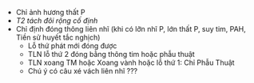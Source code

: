 - Chỉ ảnh hương thất P  
- _T2 tách đôi rộng cố định_  
- Chỉ định đóng thông liên nhĩ (khi có lỡn nhĩ P, lớn thất P, suy tim, PAH, Tiền sử huyết tắc nghịch)  
	- Lỗ thứ phát mới đóng được  
	- TLN lỗ thứ 2 đóng bằng thông tim hoặc phẫu thuật  
	- TLN xoang TM hoặc Xoang vành hoặc lỗ thứ 1: Chỉ Phẫu Thuật  
	- Chú ý có câu xé vách liên nhĩ ???